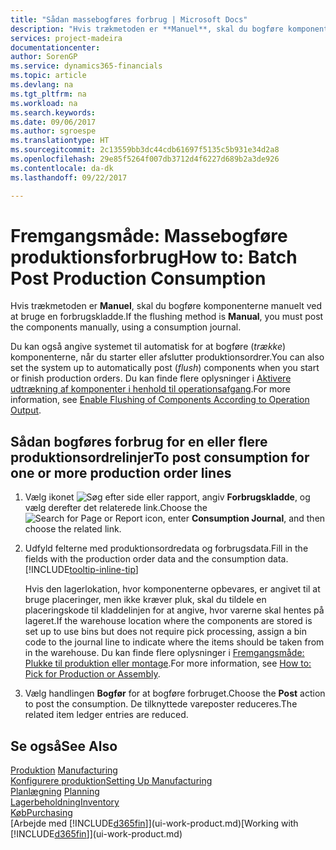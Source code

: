 ```yaml
---
title: "Sådan massebogføres forbrug | Microsoft Docs"
description: "Hvis trækmetoden er **Manuel**, skal du bogføre komponenterne manuelt ved at bruge en forbrugskladde."
services: project-madeira
documentationcenter: 
author: SorenGP
ms.service: dynamics365-financials
ms.topic: article
ms.devlang: na
ms.tgt_pltfrm: na
ms.workload: na
ms.search.keywords: 
ms.date: 09/06/2017
ms.author: sgroespe
ms.translationtype: HT
ms.sourcegitcommit: 2c13559bb3dc44cdb61697f5135c5b931e34d2a8
ms.openlocfilehash: 29e85f5264f007db3712d4f6227d689b2a3de926
ms.contentlocale: da-dk
ms.lasthandoff: 09/22/2017

---
```

# <a name="how-to-batch-post-production-consumption"></a><span data-ttu-id="32039-103">Fremgangsmåde: Massebogføre produktionsforbrug</span><span class="sxs-lookup"><span data-stu-id="32039-103">How to: Batch Post Production Consumption</span></span>
<span data-ttu-id="32039-104">Hvis trækmetoden er **Manuel**, skal du bogføre komponenterne manuelt ved at bruge en forbrugskladde.</span><span class="sxs-lookup"><span data-stu-id="32039-104">If the flushing method is **Manual**, you must post the components manually, using a consumption journal.</span></span>

<span data-ttu-id="32039-105">Du kan også angive systemet til automatisk for at bogføre (*trække*) komponenterne, når du starter eller afslutter produktionsordrer.</span><span class="sxs-lookup"><span data-stu-id="32039-105">You can also set the system up to automatically post (*flush*) components when you start or finish production orders.</span></span> <span data-ttu-id="32039-106">Du kan finde flere oplysninger i [Aktivere udtrækning af komponenter i henhold til operationsafgang](production-how-to-flush-components-according-to-operation-output.md).</span><span class="sxs-lookup"><span data-stu-id="32039-106">For more information, see [Enable Flushing of Components According to Operation Output](production-how-to-flush-components-according-to-operation-output.md).</span></span>

## <a name="to-post-consumption-for-one-or-more-production-order-lines"></a><span data-ttu-id="32039-107">Sådan bogføres forbrug for en eller flere produktionsordrelinjer</span><span class="sxs-lookup"><span data-stu-id="32039-107">To post consumption for one or more production order lines</span></span>  
1.  <span data-ttu-id="32039-108">Vælg ikonet ![Søg efter side eller rapport](media/ui-search/search_small.png "Ikonet Søg efter side eller rapport"), angiv **Forbrugskladde**, og vælg derefter det relaterede link.</span><span class="sxs-lookup"><span data-stu-id="32039-108">Choose the ![Search for Page or Report](media/ui-search/search_small.png "Search for Page or Report icon") icon, enter **Consumption Journal**, and then choose the related link.</span></span>  
2.  <span data-ttu-id="32039-109">Udfyld felterne med produktionsordredata og forbrugsdata.</span><span class="sxs-lookup"><span data-stu-id="32039-109">Fill in the fields with the production order data and the consumption data.</span></span> [!INCLUDE[tooltip-inline-tip](includes/tooltip-inline-tip_md.md)]  

    <span data-ttu-id="32039-110">Hvis den lagerlokation, hvor komponenterne opbevares, er angivet til at bruge placeringer, men ikke kræver pluk, skal du tildele en placeringskode til kladdelinjen for at angive, hvor varerne skal hentes på lageret.</span><span class="sxs-lookup"><span data-stu-id="32039-110">If the warehouse location where the components are stored is set up to use bins but does not require pick processing, assign a bin code to the journal line to indicate where the items should be taken from in the warehouse.</span></span> <span data-ttu-id="32039-111">Du kan finde flere oplysninger i [Fremgangsmåde: Plukke til produktion eller montage](warehouse-how-to-pick-for-production.md).</span><span class="sxs-lookup"><span data-stu-id="32039-111">For more information, see [How to: Pick for Production or Assembly](warehouse-how-to-pick-for-production.md).</span></span>  
3.  <span data-ttu-id="32039-112">Vælg handlingen **Bogfør** for at bogføre forbruget.</span><span class="sxs-lookup"><span data-stu-id="32039-112">Choose the **Post** action to post the consumption.</span></span> <span data-ttu-id="32039-113">De tilknyttede vareposter reduceres.</span><span class="sxs-lookup"><span data-stu-id="32039-113">The related item ledger entries are reduced.</span></span>

## <a name="see-also"></a><span data-ttu-id="32039-114">Se også</span><span class="sxs-lookup"><span data-stu-id="32039-114">See Also</span></span>  
<span data-ttu-id="32039-115">[Produktion](production-manage-manufacturing.md)  </span><span class="sxs-lookup"><span data-stu-id="32039-115">[Manufacturing](production-manage-manufacturing.md)  </span></span>  
[<span data-ttu-id="32039-116">Konfigurere produktion</span><span class="sxs-lookup"><span data-stu-id="32039-116">Setting Up Manufacturing</span></span>](production-configure-production-processes.md)  
<span data-ttu-id="32039-117">[Planlægning](production-planning.md)    </span><span class="sxs-lookup"><span data-stu-id="32039-117">[Planning](production-planning.md)    </span></span>  
[<span data-ttu-id="32039-118">Lagerbeholdning</span><span class="sxs-lookup"><span data-stu-id="32039-118">Inventory</span></span>](inventory-manage-inventory.md)  
[<span data-ttu-id="32039-119">Køb</span><span class="sxs-lookup"><span data-stu-id="32039-119">Purchasing</span></span>](purchasing-manage-purchasing.md)  
<span data-ttu-id="32039-120">[Arbejde med [!INCLUDE[d365fin](includes/d365fin_md.md)]](ui-work-product.md)</span><span class="sxs-lookup"><span data-stu-id="32039-120">[Working with [!INCLUDE[d365fin](includes/d365fin_md.md)]](ui-work-product.md)</span></span>


